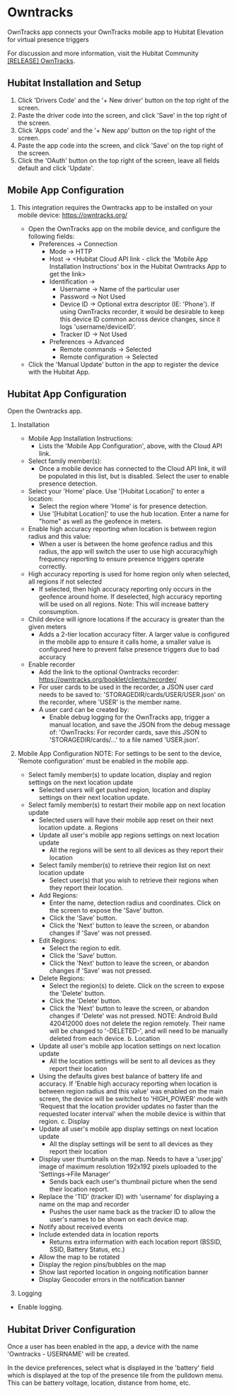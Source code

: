 # Owntracks
OwnTracks app connects your OwnTracks mobile app to Hubitat Elevation for virtual presence triggers

For discussion and more information, visit the Hubitat Community <a href="https://community.hubitat.com/t/release-owntracks/130821" target="_blank">[RELEASE] OwnTracks</a>.


## Hubitat Installation and Setup
1. Click 'Drivers Code' and the '+ New driver' button on the top right of the screen.
2. Paste the driver code into the screen, and click 'Save' in the top right of the screen.
3. Click 'Apps code' and the '+ New app' button on the top right of the screen.
4. Paste the app code into the screen, and click 'Save' on the top right of the screen.
5. Click the 'OAuth' button on the top right of the screen, leave all fields default and click 'Update'.

## Mobile App Configuration
1.  This integration requires the Owntracks app to be installed on your mobile device:  https://owntracks.org/

    - Open the OwnTracks app on the mobile device, and configure the following fields:
        - Preferences -> Connection
            - Mode -> HTTP
            - Host -> <Hubitat Cloud API link - click the 'Mobile App Installation Instructions' box in the Hubitat Owntracks App to get the link>
            - Identification ->
                - Username -> Name of the particular user
                - Password -> Not Used
                - Device ID -> Optional extra descriptor (IE: 'Phone').  If using OwnTracks recorder, it would be desirable to keep this device ID common across device changes, since it logs 'username/deviceID'.
                - Tracker ID -> Not Used
            - Preferences -> Advanced
                - Remote commands -> Selected
                - Remote configuration -> Selected
    - Click the 'Manual Update' button in the app to register the device with the Hubitat App.  

## Hubitat App Configuration
Open the Owntracks app.

1. Installation
	- Mobile App Installation Instructions:  
		- Lists the 'Mobile App Configuration', above, with the Cloud API link.
	- Select family member(s):  
		- Once a mobile device has connected to the Cloud API link, it will be populated in this list, but is disabled.  Select the user to enable presence detection.
	- Select your 'Home' place. Use '[Hubitat Location]' to enter a location: 
		- Select the region where 'Home' is for presence detection.  
		- Use '[Hubitat Location]' to use the hub location.  Enter a name for "home" as well as the geofence in meters.
	- Enable high accuracy reporting when location is between region radius and this value:
		- When a user is between the home geofence radius and this radius, the app will switch the user to use high accuracy/high frequency reporting to ensure presence triggers operate correctly.
	- High accuracy reporting is used for home region only when selected, all regions if not selected
		- If selected, then high accuracy reporting only occurs in the geofence around home.  If deselected, high accuracy reporting will be used on all regions.  Note:  This will increase battery consumption.
    - Child device will ignore locations if the accuracy is greater than the given meters		
		- Adds a 2-tier location accuracy filter.  A larger value is configured in the mobile app to ensure it calls home, a smaller value is configured here to prevent false presence triggers due to bad accuracy
	- Enable recorder
		- Add the link to the optional Owntracks recorder:  https://owntracks.org/booklet/clients/recorder/
		- For user cards to be used in the recorder, a JSON user card needs to be saved to: 'STORAGEDIR/cards/USER/USER.json' on the recorder, where 'USER' is the member name.
		- A user card can be created by:
			- Enable debug logging for the OwnTracks app, trigger a manual location, and save the JSON from the debug message of: 
			  'OwnTracks: For recorder cards, save this JSON to 'STORAGEDIR/cards/...' to a file named 'USER.json'.  

2. Mobile App Configuration
	NOTE: For settings to be sent to the device, 'Remote configuration' must be enabled in the mobile app.
	- Select family member(s) to update location, display and region settings on the next location update
		- Selected users will get pushed region, location and display settings on their next location update.
	- Select family member(s) to restart their mobile app on next location update
		- Selected users will have their mobile app reset on their next location update.
	a. Regions
		- Update all user's mobile app regions settings on next location update
			- All the regions will be sent to all devices as they report their location
		- Select family member(s) to retrieve their region list on next location update
			- Select user(s) that you wish to retrieve their regions when they report their location.
		- Add Regions:
			- Enter the name, detection radius and coordinates.  Click on the screen to expose the 'Save' button.
			- Click the 'Save' button.
			- Click the 'Next' button to leave the screen, or abandon changes if 'Save' was not pressed.
		- Edit Regions:
			- Select the region to edit.
			- Click the 'Save' button.
			- Click the 'Next' button to leave the screen, or abandon changes if 'Save' was not pressed.
		- Delete Regions:
			- Select the region(s) to delete.  Click on the screen to expose the 'Delete' button.
			- Click the 'Delete' button.
			- Click the 'Next' button to leave the screen, or abandon changes if 'Delete' was not pressed.
			NOTE:  Android Build 420412000 does not delete the region remotely.  Their name will be changed to '-DELETED-', and will need to be manually deleted from each device.
	b. Location
		- Update all user's mobile app location settings on next location update
			- All the location settings will be sent to all devices as they report their location
		- Using the defaults gives best balance of battery life and accuracy.  If 'Enable high accuracy reporting when location is between region radius and this value' was enabled on the main screen,
			the device will be switched to 'HIGH_POWER' mode with 'Request that the location provider updates no faster than the requested locater interval' when the mobile device is within that region.
	c. Display
		- Update all user's mobile app display settings on next location update
			- All the display settings will be sent to all devices as they report their location
		- Display user thumbnails on the map.  Needs to have a 'user.jpg' image of maximum resolution 192x192 pixels uploaded to the 'Settings->File Manager'
			- Sends back each user's thumbnail picture when the send their location report.
		- Replace the 'TID' (tracker ID) with 'username' for displaying a name on the map and recorder
			- Pushes the user name back as the tracker ID to allow the user's names to be shown on each device map.
		- Notify about received events
		- Include extended data in location reports
			- Returns extra information with each location report (BSSID, SSID, Battery Status, etc.)
		- Allow the map to be rotated
		- Display the region pins/bubbles on the map
		- Show last reported location in ongoing notification banner
		- Display Geocoder errors in the notification banner
		
3. Logging
- Enable logging.

## Hubitat Driver Configuration
Once a user has been enabled in the app, a device with the name 'Owntracks - USERNAME' will be created.

In the device preferences, select what is displayed in the 'battery' field which is displayed at the top of the presence tile from the pulldown menu.
This can be battery voltage, location, distance from home, etc.


